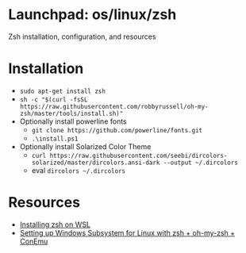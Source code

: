 # Launchpad: os/linux/zsh
Zsh installation, configuration, and resources

# Installation
  * `sudo apt-get install zsh`
  * `sh -c "$(curl -fsSL https://raw.githubusercontent.com/robbyrussell/oh-my-zsh/master/tools/install.sh)"`
  * Optionally install powerline fonts
    * `git clone https://github.com/powerline/fonts.git`
    * `.\install.ps1`
  * Optionally install Solarized Color Theme 
    * `curl https://raw.githubusercontent.com/seebi/dircolors-solarized/master/dircolors.ansi-dark --output ~/.dircolors`
    * eval `dircolors ~/.dircolors`

# Resources
  * [Installing zsh on WSL](https://blog.joaograssi.com/windows-subsystem-for-linux-with-oh-my-zsh-conemu/)
  * [Setting up Windows Subsystem for Linux with zsh + oh-my-zsh + ConEmu](https://blog.joaograssi.com/windows-subsystem-for-linux-with-oh-my-zsh-conemu/)

